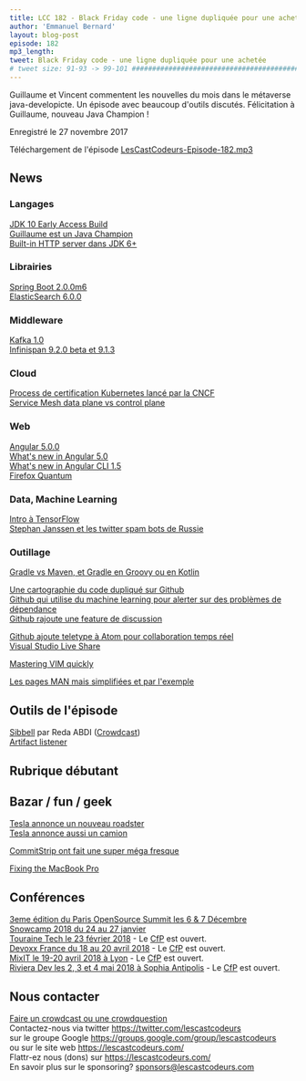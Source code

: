 ```yaml
---
title: LCC 182 - Black Friday code - une ligne dupliquée pour une achetée
author: 'Emmanuel Bernard'
layout: blog-post
episode: 182
mp3_length:
tweet: Black Friday code - une ligne dupliquée pour une achetée
# tweet size: 91-93 -> 99-101 #######################################################################
---
```

Guillaume et Vincent commentent les nouvelles du mois dans le métaverse java-developicte.
Un épisode avec beaucoup d'outils discutés.
Félicitation à Guillaume, nouveau Java Champion !

Enregistré le 27 novembre 2017

Téléchargement de l'épisode [LesCastCodeurs-Episode-182.mp3](http://traffic.libsyn.com/lescastcodeurs/LesCastCodeurs-Episode-182.mp3)

## News

### Langages

[JDK 10 Early Access Build](http://jdk.java.net/10/)  
[Guillaume est un Java Champion](https://twitter.com/Java_Champions/status/933194279412891648)  
[Built-in HTTP server dans JDK 6+](http://glaforge.appspot.com/article/the-jdk-built-in-web-server-with-apache-groovy)  

### Librairies

[Spring Boot 2.0.0m6](https://spring.io/blog/2017/11/06/spring-boot-2-0-0-m6-available-now)  
[ElasticSearch 6.0.0](https://www.elastic.co/blog/elasticsearch-6-0-0-released?blade=tw&hulk=social)  

### Middleware

[Kafka 1.0](https://www.confluent.io/blog/apache-kafka-goes-1-0/)  
[Infinispan 9.2.0 beta et 9.1.3](http://blog.infinispan.org/2017/11/infinispan-920beta1-and-913final-have.html)

### Cloud

[Process de certification Kubernetes lancé par la CNCF](https://thenewstack.io/cncf-introduces-c/)  
[Service Mesh data plane vs control plane](https://medium.com/@mattklein123/service-mesh-data-plane-vs-control-plane-2774e720f7fc)  

### Web

[Angular 5.0.0](https://blog.angular.io/version-5-0-0-of-angular-now-available-37e414935ced)  
[What's new in Angular 5.0](http://blog.ninja-squad.com/2017/11/02/what-is-new-angular-5/)  
[What's new in Angular CLI 1.5](http://blog.ninja-squad.com/2017/11/03/angular-cli-1.5/)  
[Firefox Quantum](https://www.wired.com/story/firefox-quantum-the-browser-built-for-2017/)  

### Data, Machine Learning

[Intro à TensorFlow](https://opensource.com/article/17/11/intro-tensorflow)  
[Stephan Janssen et les twitter spam bots de Russie](https://www.linkedin.com/pulse/twitter-spam-bots-from-russia-stephan-janssen/)  

### Outillage

[Gradle vs Maven, et Gradle en Groovy ou en Kotlin](http://glaforge.appspot.com/article/gradle-vs-maven-and-gradle-in-kotlin-or-groovy)  

[Une cartographie du code dupliqué sur Github](https://blog.acolyer.org/2017/11/20/dejavu-a-map-of-code-duplicates-on-github/)  
[Github qui utilise du machine learning pour alerter sur des problèmes de dépendance](https://thenewstack.io/github-applies-machine-learning-alert-project-dependencies/)  
[Github rajoute une feature de discussion](https://github.com/blog/2471-introducing-team-discussions)  

[Github ajoute teletype à Atom pour collaboration temps réel](https://github.com/blog/2468-introducing-teletype-for-atom-code-collaboratively-in-real-time)  
[Visual Studio Live Share](https://code.visualstudio.com/blogs/2017/11/15/live-share)  

[Mastering VIM quickly](https://jovicailic.org/mastering-vim-quickly/)  

[Les pages MAN mais simplifiées et par l'exemple](http://tldr.sh/)  


## Outils de l'épisode

[Sibbell](https://about.sibbell.com/) par Reda ABDI ([Crowdcast]((https://lescastcodeurs.com/crowdcasting/)))  
[Artifact listener](https://www.artifact-listener.org)  

## Rubrique débutant

## Bazar / fun / geek

[Tesla annonce un nouveau roadster](https://www.tesla.com/roadster/)  
[Tesla annonce aussi un camion](https://www.tesla.com/semi/)  

[CommitStrip ont fait une super méga fresque](https://twitter.com/doubleu06000/status/935101753632149504)  

[Fixing the MacBook Pro](https://marco.org/2017/11/24/fixing-the-macbook-pro)  

## Conférences

[3eme édition du Paris OpenSource Summit les 6 & 7 Décembre](http://www.opensourcesummit.paris/)  
[Snowcamp 2018 du 24 au 27 janvier](http://snowcamp.io)  
[Touraine Tech le 23 février 2018](https://touraine.tech/) - Le [CfP](https://tourainetech.cfp.io/#/dashboard) est ouvert.  
[Devoxx France du 18 au 20 avril 2018](https://www.devoxx.fr/) - Le [CfP](http://cfp.devoxx.fr/) est ouvert.  
[MixIT le 19-20 avril 2018 à Lyon](https://mixitconf.org) - Le [CfP](https://mix-it.cfp.io/#/dashboard) est ouvert.    
[Riviera Dev les 2, 3 et 4 mai 2018 à Sophia Antipolis](http://rivieradev.fr/) - Le [CfP](http://rivieradev.fr/cfp) est ouvert.  

## Nous contacter

[Faire un crowdcast ou une crowdquestion](https://lescastcodeurs.com/crowdcasting/)  
Contactez-nous via twitter <https://twitter.com/lescastcodeurs>  
sur le groupe Google <https://groups.google.com/group/lescastcodeurs>  
ou sur le site web <https://lescastcodeurs.com/>  
Flattr-ez nous (dons) sur <https://lescastcodeurs.com/>  
En savoir plus sur le sponsoring? <sponsors@lescastcodeurs.com>
